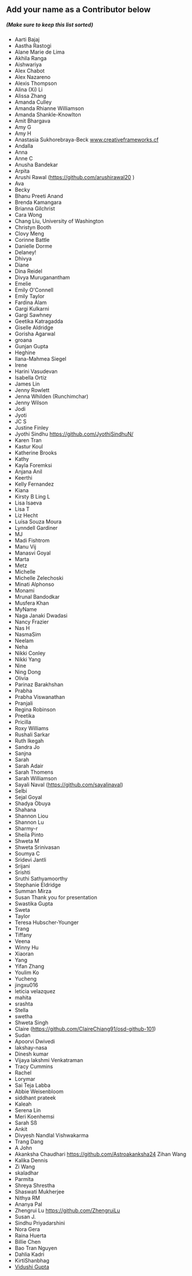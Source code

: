 ## Add your name as a Contributor below

##### (Make sure to keep this list sorted)

- Aarti Bajaj
- Aastha Rastogi
- Alane Marie de Lima
- Akhila Ranga
- Aishwariya
- Alex Chabot
- Alex Nazareno
- Alexis Thompson
- Alina (Xi) Li
- Alissa Zhang
- Amanda Culley
- Amanda Rhianne Williamson
- Amanda Shankle-Knowlton
- Amit Bhargava
- Amy G
- Amy H
- Anastasia Sukhorebraya-Beck www.creativeframeworks.cf
- Andalla
- Anna
- Anne C
- Anusha Bandekar
- Arpita
- Arushi Rawal (https://github.com/arushirawal20 )
- Ava
- Becky
- Bhanu Preeti Anand
- Brenda Kamangara
- Brianna Gilchrist
- Cara Wong
- Chang Liu, University of Washington
- Christyn Booth
- Clovy Meng
- Corinne Battle
- Danielle Dorme
- Delaney!
- Dhivya
- Diane
- Dina Reidel
- Divya Muruganantham
- Emelie
- Emily O'Connell
- Emily Taylor
- Fardina Alam
- Gargi Kulkarni
- Gargi Sawhney
- Geetika Katragadda
- Giselle Aldridge
- Gorisha Agarwal
- groana
- Gunjan Gupta
- Heghine
- Ilana-Mahmea Siegel
- Irene
- Harini Vasudevan
- Isabella Ortiz
- James Lin
- Jenny Rowlett
- Jenna Whilden (Runchimchar)
- Jenny Wilson
- Jodi
- Jyoti
- JC S
- Justine Finley
- Jyothi Sindhu https://github.com/JyothiSindhuN/
- Karen Tran
- Kastur Koul
- Katherine Brooks
- Kathy
- Kayla Foremksi
- Anjana Anil
- Keerthi
- Kelly Fernandez
- Kiana
- Kirsty B
  Ling L
- Lisa Isaeva
- Lisa T
- Liz Hecht
- Luísa Souza Moura
- Lynndell Gardiner
- MJ
- Madi Fishtrom
- Manu Vij
- Manasvi Goyal
- Marta
- Metz
- Michelle
- Michelle Zelechoski
- Minati Alphonso
- Monami
- Mrunal Bandodkar
- Musfera Khan
- MyName
- Naga Janaki Dwadasi
- Nancy Frazier
- Nas H
- NasmaSim
- Neelam
- Neha
- Nikki Conley
- Nikki Yang
- Nine
- Ning Dong
- Olivia
- Parinaz Barakhshan
- Prabha
- Prabha Viswanathan
- Pranjali
- Regina Robinson
- Preetika 
- Pricilla
- Roxy Williams
- Rushali Sarkar
- Ruth Ikegah
- Sandra Jo
- Sanjna
- Sarah
- Sarah Adair
- Sarah Thomens
- Sarah Williamson
- Sayali Naval (https://github.com/sayalinaval)
- Selbi
- Sejal Goyal
- Shadya Obuya
- Shahana
- Shannon Liou
- Shannon Lu
- Sharmy-r
- Sheila Pinto
- Shweta M
- Shweta Srinivasan
- Soumya C
- Sridevi Jantli
- Srijani
- Srishti
- Sruthi Sathyamoorthy
- Stephanie Eldridge
- Summan Mirza
- Susan Thank you for presentation
- Swastika Gupta
- Sweta
- Taylor
- Teresa Hubscher-Younger
- Trang
- Tiffany
- Veena
- Winny Hu
- Xiaoran
- Yang
- Yifan Zhang
- Youlim Ko
- Yucheng
- jingxu016
- leticia velazquez
- mahita
- srashta
- Stella
- swetha
- Shweta Singh
- Claire (https://github.com/ClaireChiang91/osd-github-101)
- Sudan
- Apoorvi Dwivedi
- lakshay-nasa
- Dinesh kumar
- Vijaya lakshmi Venkatraman
- Tracy Cummins
- Rachel
- Lorymar
- Sai Teja Labba
- Abbie Weisenbloom
- siddhant prateek
- Kaleah
- Serena Lin
- Meri Koenhemsi
- Sarah Sß
- Ankit
- Divyesh Nandlal Vishwakarma
- Trang Dang
- A John
- Akanksha Chaudhari https://github.com/Astroakanksha24
Zihan Wang
- Kalika Dennis
- Zi Wang
- skaladhar
- Parmita
- Shreya Shrestha
- Shaswati Mukherjee
- Nithya RM
- Ananya Pal
- Zhengrui Lu https://github.com/ZhengruiLu
- Susan J.
- Sindhu Priyadarshini
- Nora Gera
- Raina Huerta
- Billie Chen
- Bao Tran Nguyen
- Dahlia Kadri
- KirtiShanbhag 
- [Vidushi Gupta](https://github.com/Vidushi-Gupta)
